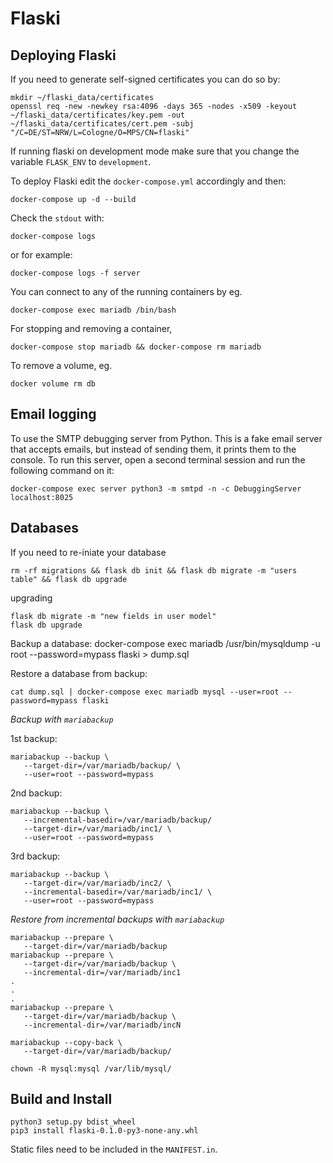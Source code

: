 # Flaski

## Deploying Flaski

If you need to generate self-signed certificates you can do so by:
```
mkdir ~/flaski_data/certificates
openssl req -new -newkey rsa:4096 -days 365 -nodes -x509 -keyout ~/flaski_data/certificates/key.pem -out ~/flaski_data/certificates/cert.pem -subj "/C=DE/ST=NRW/L=Cologne/O=MPS/CN=flaski"
```
If running flaski on development mode make sure that you change the variable `FLASK_ENV` to `development`.

To deploy Flaski edit the `docker-compose.yml` accordingly and then:
```
docker-compose up -d --build
```
Check the `stdout` with:
```
docker-compose logs
```
or for example:
```
docker-compose logs -f server
```
You can connect to any of the running containers by eg. 
```
docker-compose exec mariadb /bin/bash
```
For stopping and removing a container,
```
docker-compose stop mariadb && docker-compose rm mariadb
```
To remove a volume, eg.
```
docker volume rm db
```

## Email logging

To use the SMTP debugging server from Python. 
This is a fake email server that accepts emails, but instead of sending them, it prints them to the console. 
To run this server, open a second terminal session and run the following command on it:
```
docker-compose exec server python3 -m smtpd -n -c DebuggingServer localhost:8025
```

## Databases

If you need to re-iniate your database
```
rm -rf migrations && flask db init && flask db migrate -m "users table" && flask db upgrade 
```
upgrading
```
flask db migrate -m "new fields in user model"
flask db upgrade
```
Backup a database:
docker-compose exec mariadb /usr/bin/mysqldump -u root --password=mypass flaski > dump.sql

Restore a database from backup:
```
cat dump.sql | docker-compose exec mariadb mysql --user=root --password=mypass flaski
```

*Backup with `mariabackup`*

1st backup:
```
mariabackup --backup \
   --target-dir=/var/mariadb/backup/ \
   --user=root --password=mypass
```

2nd backup:
```
mariabackup --backup \
   --incremental-basedir=/var/mariadb/backup/
   --target-dir=/var/mariadb/inc1/ \
   --user=root --password=mypass
```

3rd backup:
```
mariabackup --backup \
   --target-dir=/var/mariadb/inc2/ \
   --incremental-basedir=/var/mariadb/inc1/ \
   --user=root --password=mypass
```

*Restore from incremental backups with `mariabackup`*
```
mariabackup --prepare \
   --target-dir=/var/mariadb/backup
mariabackup --prepare \
   --target-dir=/var/mariadb/backup \
   --incremental-dir=/var/mariadb/inc1
.
.
.
mariabackup --prepare \
   --target-dir=/var/mariadb/backup \
   --incremental-dir=/var/mariadb/incN

mariabackup --copy-back \
   --target-dir=/var/mariadb/backup/

chown -R mysql:mysql /var/lib/mysql/
```

## Build and Install

```
python3 setup.py bdist_wheel
pip3 install flaski-0.1.0-py3-none-any.whl
```
Static files need to be included in the `MANIFEST.in`.